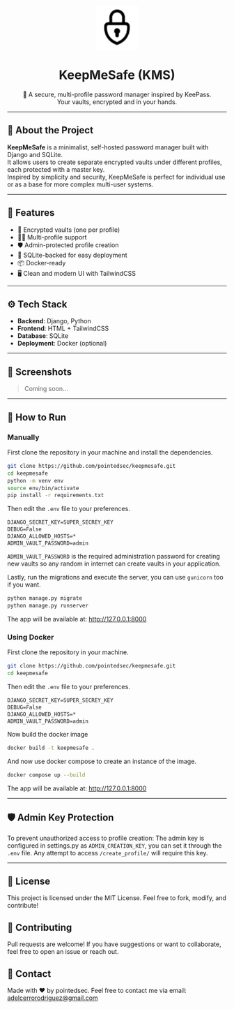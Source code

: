 <p align="center">
  <!-- Insert logo here -->
  <img src="./core/static/kms_basic_logo_2.png" alt="KeepMeSafe Logo" width="100" />
</p>

<h1 align="center">KeepMeSafe (KMS) </h1>

<p align="center">
  🔐 A secure, multi-profile password manager inspired by KeePass. <br/>
  Your vaults, encrypted and in your hands.
</p>

---

## 🚀 About the Project

**KeepMeSafe** is a minimalist, self-hosted password manager built with Django and SQLite.  
It allows users to create separate encrypted vaults under different profiles, each protected with a master key.  
Inspired by simplicity and security, KeepMeSafe is perfect for individual use or as a base for more complex multi-user systems.

---

## 🧰 Features

- 🔐 Encrypted vaults (one per profile)
- 🧑‍💻 Multi-profile support
- 🛡️ Admin-protected profile creation
- 💾 SQLite-backed for easy deployment
- 📦 Docker-ready
- 🖥️ Clean and modern UI with TailwindCSS

---

## ⚙️ Tech Stack

- **Backend**: Django, Python
- **Frontend**: HTML + TailwindCSS
- **Database**: SQLite
- **Deployment**: Docker (optional)

---

## 📸 Screenshots

> Coming soon...

---

## 🚧 How to Run

### Manually

First clone the repository in your machine and install the dependencies.
```bash
git clone https://github.com/pointedsec/keepmesafe.git
cd keepmesafe
python -m venv env
source env/bin/activate
pip install -r requirements.txt
```

Then edit the `.env` file to your preferences.
```
DJANGO_SECRET_KEY=SUPER_SECREY_KEY
DEBUG=False
DJANGO_ALLOWED_HOSTS=*
ADMIN_VAULT_PASSWORD=admin
```
`ADMIN_VAULT_PASSWORD` is the required administration password for creating new vaults so any random in internet can create vaults in your application.

Lastly, run the migrations and execute the server, you can use `gunicorn` too if you want.
```bash
python manage.py migrate
python manage.py runserver
```

The app will be available at: http://127.0.0.1:8000


### Using Docker
First clone the repository in your machine.
```bash
git clone https://github.com/pointedsec/keepmesafe.git
cd keepmesafe
```

Then edit the `.env` file to your preferences.
```
DJANGO_SECRET_KEY=SUPER_SECREY_KEY
DEBUG=False
DJANGO_ALLOWED_HOSTS=*
ADMIN_VAULT_PASSWORD=admin
```

Now build the docker image
```bash
docker build -t keepmesafe .
```

And now use docker compose to create an instance of the image.
```bash
docker compose up --build
```

The app will be available at: http://127.0.0.1:8000

---

## 🛡️ Admin Key Protection

To prevent unauthorized access to profile creation:
The admin key is configured in settings.py as `ADMIN_CREATION_KEY`, you can set it through the `.env` file.
Any attempt to access `/create_profile/` will require this key.

---
## 📄 License

This project is licensed under the MIT License.
Feel free to fork, modify, and contribute!

## 🤝 Contributing

Pull requests are welcome!
If you have suggestions or want to collaborate, feel free to open an issue or reach out.

## 💬 Contact

Made with ❤️ by pointedsec.
Feel free to contact me via email: [adelcerrorodriguez@gmail.com](mailto:adelcerrorodriguez@gmail.com)
